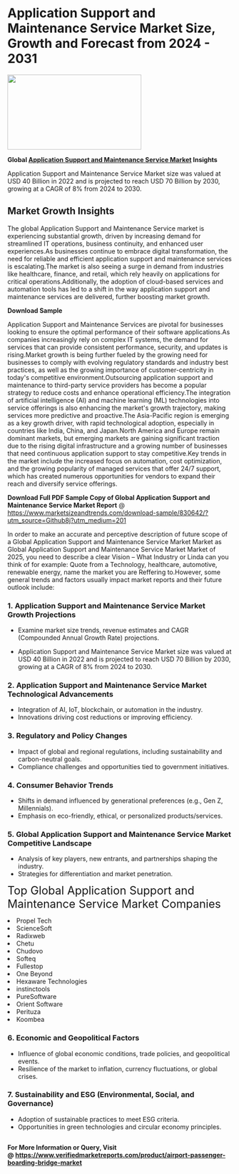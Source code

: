 <H1>Application Support and Maintenance Service Market Size, Growth and Forecast from 2024 - 2031</H1><img class="aligncenter size-medium wp-image-584254" src="https://thirdeyenews.in/wp-content/uploads/2024/09/Global-Market-Research-300x168.jpeg" alt="" width="300" height="168" /><p><strong>Global&nbsp;<a href="https://www.marketsizeandtrends.com/download-sample/830642/?utm_source=Github8j?utm_medium=201">Application Support and Maintenance Service Market</a> Insights</strong></p><p>Application Support and Maintenance Service Market size was valued at USD 40 Billion in 2022 and is projected to reach USD 70 Billion by 2030, growing at a CAGR of 8% from 2024 to 2030.</p><p><h2>Market Growth Insights</h2> <p>The global Application Support and Maintenance Service market is experiencing substantial growth, driven by increasing demand for streamlined IT operations, business continuity, and enhanced user experiences.As businesses continue to embrace digital transformation, the need for reliable and efficient application support and maintenance services is escalating.The market is also seeing a surge in demand from industries like healthcare, finance, and retail, which rely heavily on applications for critical operations.Additionally, the adoption of cloud-based services and automation tools has led to a shift in the way application support and maintenance services are delivered, further boosting market growth.</p> <p><strong>Download Sample</strong></p> <p>Application Support and Maintenance Services are pivotal for businesses looking to ensure the optimal performance of their software applications.As companies increasingly rely on complex IT systems, the demand for services that can provide consistent performance, security, and updates is rising.Market growth is being further fueled by the growing need for businesses to comply with evolving regulatory standards and industry best practices, as well as the growing importance of customer-centricity in today's competitive environment.Outsourcing application support and maintenance to third-party service providers has become a popular strategy to reduce costs and enhance operational efficiency.The integration of artificial intelligence (AI) and machine learning (ML) technologies into service offerings is also enhancing the market's growth trajectory, making services more predictive and proactive.The Asia-Pacific region is emerging as a key growth driver, with rapid technological adoption, especially in countries like India, China, and Japan.North America and Europe remain dominant markets, but emerging markets are gaining significant traction due to the rising digital infrastructure and a growing number of businesses that need continuous application support to stay competitive.Key trends in the market include the increased focus on automation, cost optimization, and the growing popularity of managed services that offer 24/7 support, which has created numerous opportunities for vendors to expand their reach and diversify service offerings.</p> <p><span class=""><strong>Download Full PDF Sample Copy of Global Application Support and Maintenance Service Market Report</strong> @ <a href="https://www.marketsizeandtrends.com/download-sample/830642/?utm_source=Github8j?utm_medium=201" target="_blank">https://www.marketsizeandtrends.com/download-sample/830642/?utm_source=Github8j?utm_medium=201</a></span></p><p>In order to make an accurate and perceptive description of future scope of a Global&nbsp;Application Support and Maintenance Service Market Market as Global&nbsp;Application Support and Maintenance Service Market Market of 2025, you need to describe a clear Vision &ndash; What Industry or Linda can you think of for example: Quote from a Technology, healthcare, automotive, renewable energy, name the market you are Reffering to.However, some general trends and factors usually impact market reports and their future outlook include:</p><h3>1.&nbsp;<strong>Application Support and Maintenance Service Market Growth Projections</strong></h3><ul><li>Examine market size trends, revenue estimates and CAGR (Compounded Annual Growth Rate) projections.</li><li><p>Application Support and Maintenance Service Market size was valued at USD 40 Billion in 2022 and is projected to reach USD 70 Billion by 2030, growing at a CAGR of 8% from 2024 to 2030.</p></li></ul><h3>2.&nbsp;<strong>Application Support and Maintenance Service Market Technological Advancements</strong></h3><ul><li>Integration of AI, IoT, blockchain, or automation in the industry.</li><li>Innovations driving cost reductions or improving efficiency.</li></ul><h3>3.&nbsp;<strong>Regulatory and Policy Changes</strong></h3><ul><li>Impact of global and regional regulations, including sustainability and carbon-neutral goals.</li><li>Compliance challenges and opportunities tied to government initiatives.</li></ul><h3>4.&nbsp;<strong>Consumer Behavior Trends</strong></h3><ul><li>Shifts in demand influenced by generational preferences (e.g., Gen Z, Millennials).</li><li>Emphasis on eco-friendly, ethical, or personalized products/services.</li></ul><h3>5.&nbsp;<strong>Global Application Support and Maintenance Service Market Competitive Landscape</strong></h3><ul><li>Analysis of key players, new entrants, and partnerships shaping the industry.</li><li>Strategies for differentiation and market penetration.</li></ul><p data-pm-slice="1 1 []"><span style="color: inherit; font-family: inherit; font-size: 25px;">Top Global Application Support and Maintenance Service Market Companies</span></p><div class="" data-test-id=""><p><li>Propel Tech</li><li> ScienceSoft</li><li> Radixweb</li><li> Chetu</li><li> Chudovo</li><li> Softeq</li><li> Fullestop</li><li> One Beyond</li><li> Hexaware Technologies</li><li> instinctools</li><li> PureSoftware</li><li> Orient Software</li><li> Perituza</li><li> Koombea</li></p></div><h3>6.&nbsp;<strong>Economic and Geopolitical Factors</strong></h3><ul><li>Influence of global economic conditions, trade policies, and geopolitical events.</li><li>Resilience of the market to inflation, currency fluctuations, or global crises.</li></ul><h3>7.&nbsp;<strong>Sustainability and ESG (Environmental, Social, and Governance)</strong></h3><ul><li>Adoption of sustainable practices to meet ESG criteria.</li><li>Opportunities in green technologies and circular economy principles.</li></ul><h2><strong style="font-size: 14px;">For More Information or Query, Visit @&nbsp;</strong><a style="background-color: #ffffff; font-size: 14px;" href="https://www.marketsizeandtrends.com/report/application-support-and-maintenance-service-market/" target="_blank">https://www.verifiedmarketreports.com/product/airport-passenger-boarding-bridge-market</a></h2>